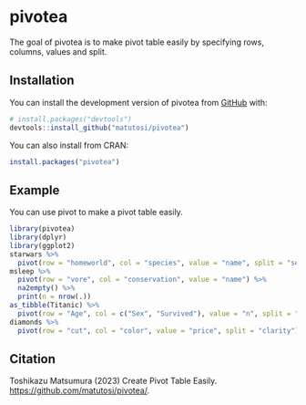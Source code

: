 
<!-- README.md is generated from README.Rmd. Please edit that file -->

# pivotea

<!-- badges: start -->
<!-- badges: end -->

The goal of pivotea is to make pivot table easily by specifying rows,
columns, values and split.

## Installation

You can install the development version of pivotea from
[GitHub](https://github.com/) with:

``` r
# install.packages("devtools")
devtools::install_github("matutosi/pivotea")
```

You can also install from CRAN:

``` r
install.packages("pivotea")
```

## Example

You can use pivot to make a pivot table easily.

``` r
library(pivotea)
library(dplyr)
library(ggplot2)
starwars %>%
  pivot(row = "homeworld", col = "species", value = "name", split = "sex")
msleep %>%
  pivot(row = "vore", col = "conservation", value = "name") %>%
  na2empty() %>%
  print(n = nrow(.))
as_tibble(Titanic) %>%
  pivot(row = "Age", col = c("Sex", "Survived"), value = "n", split = "Class")
diamonds %>%
  pivot(row = "cut", col = "color", value = "price", split = "clarity")
```

## Citation

Toshikazu Matsumura (2023) Create Pivot Table Easily.
<https://github.com/matutosi/pivotea/>.
